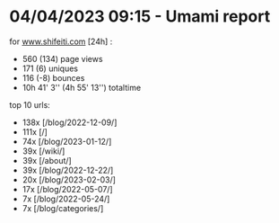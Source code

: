 # 04/04/2023 09:15 - Umami report
for www.shifeiti.com [24h] :

 - 560 (134) page views
 - 171 (6) uniques
 - 116 (-8) bounces
 - 10h 41' 3'' (4h 55' 13'') totaltime


top 10 urls:
 - 138x [/blog/2022-12-09/]
 - 111x [/]
 - 74x [/blog/2023-01-12/]
 - 39x [/wiki/]
 - 39x [/about/]
 - 39x [/blog/2022-12-22/]
 - 20x [/blog/2023-02-03/]
 - 17x [/blog/2022-05-07/]
 - 7x [/blog/2022-05-24/]
 - 7x [/blog/categories/]


